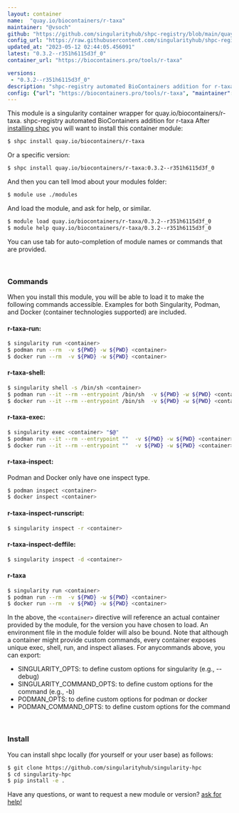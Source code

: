 ```yaml
---
layout: container
name:  "quay.io/biocontainers/r-taxa"
maintainer: "@vsoch"
github: "https://github.com/singularityhub/shpc-registry/blob/main/quay.io/biocontainers/r-taxa/container.yaml"
config_url: "https://raw.githubusercontent.com/singularityhub/shpc-registry/main/quay.io/biocontainers/r-taxa/container.yaml"
updated_at: "2023-05-12 02:44:05.456091"
latest: "0.3.2--r351h6115d3f_0"
container_url: "https://biocontainers.pro/tools/r-taxa"

versions:
 - "0.3.2--r351h6115d3f_0"
description: "shpc-registry automated BioContainers addition for r-taxa"
config: {"url": "https://biocontainers.pro/tools/r-taxa", "maintainer": "@vsoch", "description": "shpc-registry automated BioContainers addition for r-taxa", "latest": {"0.3.2--r351h6115d3f_0": "sha256:360337b67f9c19ae34a6a37e882bb53936d287c4cb02174d51017a9299395b87"}, "tags": {"0.3.2--r351h6115d3f_0": "sha256:360337b67f9c19ae34a6a37e882bb53936d287c4cb02174d51017a9299395b87"}, "docker": "quay.io/biocontainers/r-taxa"}
---
```


This module is a singularity container wrapper for quay.io/biocontainers/r-taxa.
shpc-registry automated BioContainers addition for r-taxa
After [installing shpc](#install) you will want to install this container module:


```bash
$ shpc install quay.io/biocontainers/r-taxa
```

Or a specific version:

```bash
$ shpc install quay.io/biocontainers/r-taxa:0.3.2--r351h6115d3f_0
```

And then you can tell lmod about your modules folder:

```bash
$ module use ./modules
```

And load the module, and ask for help, or similar.

```bash
$ module load quay.io/biocontainers/r-taxa/0.3.2--r351h6115d3f_0
$ module help quay.io/biocontainers/r-taxa/0.3.2--r351h6115d3f_0
```

You can use tab for auto-completion of module names or commands that are provided.

<br>

### Commands

When you install this module, you will be able to load it to make the following commands accessible.
Examples for both Singularity, Podman, and Docker (container technologies supported) are included.

#### r-taxa-run:

```bash
$ singularity run <container>
$ podman run --rm  -v ${PWD} -w ${PWD} <container>
$ docker run --rm  -v ${PWD} -w ${PWD} <container>
```

#### r-taxa-shell:

```bash
$ singularity shell -s /bin/sh <container>
$ podman run --it --rm --entrypoint /bin/sh  -v ${PWD} -w ${PWD} <container>
$ docker run --it --rm --entrypoint /bin/sh  -v ${PWD} -w ${PWD} <container>
```

#### r-taxa-exec:

```bash
$ singularity exec <container> "$@"
$ podman run --it --rm --entrypoint ""  -v ${PWD} -w ${PWD} <container> "$@"
$ docker run --it --rm --entrypoint ""  -v ${PWD} -w ${PWD} <container> "$@"
```

#### r-taxa-inspect:

Podman and Docker only have one inspect type.

```bash
$ podman inspect <container>
$ docker inspect <container>
```

#### r-taxa-inspect-runscript:

```bash
$ singularity inspect -r <container>
```

#### r-taxa-inspect-deffile:

```bash
$ singularity inspect -d <container>
```



#### r-taxa

```bash
$ singularity run <container>
$ podman run --rm  -v ${PWD} -w ${PWD} <container>
$ docker run --rm  -v ${PWD} -w ${PWD} <container>
```


In the above, the `<container>` directive will reference an actual container provided
by the module, for the version you have chosen to load. An environment file in the
module folder will also be bound. Note that although a container
might provide custom commands, every container exposes unique exec, shell, run, and
inspect aliases. For anycommands above, you can export:

 - SINGULARITY_OPTS: to define custom options for singularity (e.g., --debug)
 - SINGULARITY_COMMAND_OPTS: to define custom options for the command (e.g., -b)
 - PODMAN_OPTS: to define custom options for podman or docker
 - PODMAN_COMMAND_OPTS: to define custom options for the command

<br>

### Install

You can install shpc locally (for yourself or your user base) as follows:

```bash
$ git clone https://github.com/singularityhub/singularity-hpc
$ cd singularity-hpc
$ pip install -e .
```

Have any questions, or want to request a new module or version? [ask for help!](https://github.com/singularityhub/singularity-hpc/issues)